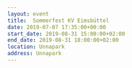 ```yaml
---
layout: event
title:  Sommerfest KV Eimsbüttel
date: 2019-07-07 17:35:00+00:00
start_date: 2019-08-31 15:00:00+02:00
end_date: 2019-08-31 18:00:00+02:00
location: Unnapark
address: Unnapark
---
```

